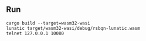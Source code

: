 Run
-----
    cargo build --target=wasm32-wasi
    lunatic target/wasm32-wasi/debug/rsbqn-lunatic.wasm
    telnet 127.0.0.1 10080
